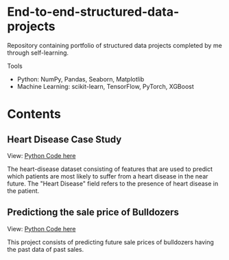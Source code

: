 # End-to-end-structured-data-projects
Repository containing portfolio of structured data projects completed by me through self-learning.

Tools
* Python: NumPy, Pandas, Seaborn, Matplotlib
* Machine Learning: scikit-learn, TensorFlow, PyTorch, XGBoost

# Contents

## Heart Disease Case Study
View: [Python Code here](https://github.com/KwassiSenam/end-to-end-structured-data-projects/tree/main/heart-disease-project)

The heart-disease dataset consisting of features that are used to predict which patients are most likely to suffer from a heart disease in the near future.
The "Heart Disease" field refers to the presence of heart disease in the patient.


## Predictiong the sale price of Bulldozers
View: [Python Code here](https://github.com/KwassiSenam/end-to-end-structured-data-projects/tree/main/bulldozer-price-prediction-project)

This project consists of predicting future sale prices of bulldozers having the past data of past sales.
